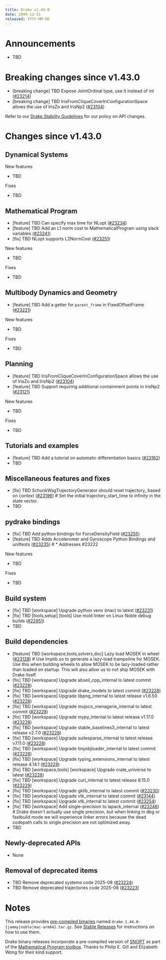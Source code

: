 ```yaml
---
title: Drake v1.44.0
date: 2099-12-31
released: YYYY-MM-DD
---
```


# Announcements

* TBD

# Breaking changes since v1.43.0

* [breaking change] TBD Expose JointOrdinal type, use it instead of int ([#23214][_#23214])
* [breaking change] TBD IrisFromCliqueCoverInConfigurationSpace allows the use of IrisZo and IrisNp2 ([#23104][_#23104])

Refer to our [Drake Stability Guidelines](/stable.html) for our policy
on API changes.

# Changes since v1.43.0

## Dynamical Systems

<!-- <relnotes for systems go here> -->

New features

* TBD

Fixes

* TBD

## Mathematical Program

<!-- <relnotes for solvers go here> -->

* [feature] TBD Can specify max time for NLopt ([#23234][_#23234])
* [feature] TBD Add an L1 norm cost to MathematicalProgram using slack variables ([#23241][_#23241])
* [fix] TBD NLopt supports L2NormCost ([#23251][_#23251])

New features

* TBD

Fixes

* TBD

## Multibody Dynamics and Geometry

<!-- <relnotes for geometry,multibody go here> -->

* [feature] TBD Add a getter for `parent_frame` in FixedOffsetFrame ([#23221][_#23221])

New features

* TBD

Fixes

* TBD

## Planning

<!-- <relnotes for planning go here> -->

* [feature] TBD IrisFromCliqueCoverInConfigurationSpace allows the use of IrisZo and IrisNp2 ([#23104][_#23104])
* [feature] TBD Support requiring additional containment points in IrisNp2 ([#23121][_#23121])

New features

* TBD

Fixes

* TBD

## Tutorials and examples

<!-- <relnotes for examples,tutorials go here> -->

* [feature] TBD Add a tutorial on automatic differentiation basics ([#23162][_#23162])
* TBD

## Miscellaneous features and fixes

<!-- <relnotes for common,math,lcm,lcmtypes,manipulation,perception,visualization go here> -->

* [fix] TBD SchunkWsgTrajectoryGenerator should reset trajectory_ based on context ([#23196][_#23196])  # Set the initial trajectory_start_time to infinity in the state vector.
* TBD

## pydrake bindings

<!-- <relnotes for bindings go here> -->

* [fix] TBD Add python bindings for ForceDensityField ([#23255][_#23255])
* [feature] TBD Adds Acceleromer and Gyroscope Python Bindings and unittests ([#23235][_#23235])  # * Addresses #23222

New features

* TBD

Fixes

* TBD

## Build system

<!-- <relnotes for cmake,doc,setup,third_party,tools go here> -->

* [fix] TBD [workspace] Upgrade python venv (mac) to latest ([#23231][_#23231])
* [fix] TBD [tools,setup] [tools] Use mold linker on Linux Noble debug builds ([#22951][_#22951])
* TBD

## Build dependencies

<!-- <relnotes for workspace go here> -->

* [feature] TBD [workspace,tools,solvers,doc] Lazy load MOSEK in wheel ([#23128][_#23128])  # Use Implib.so to generate a lazy-load trampoline for MOSEK. Use this when building wheels to allow MOSEK to be lazy-loaded rather than loaded on startup. This will also allow us to not ship MOSEK with Drake itself.
* [fix] TBD [workspace] Upgrade abseil_cpp_internal to latest commit ([#23228][_#23228])
* [fix] TBD [workspace] Upgrade drake_models to latest commit ([#23228][_#23228])
* [fix] TBD [workspace] Upgrade libpng_internal to latest release v1.6.50 ([#23228][_#23228])
* [fix] TBD [workspace] Upgrade mujoco_menagerie_internal to latest commit ([#23228][_#23228])
* [fix] TBD [workspace] Upgrade mypy_internal to latest release v1.17.0 ([#23228][_#23228])
* [fix] TBD [workspace] Upgrade stable_baselines3_internal to latest release v2.7.0 ([#23228][_#23228])
* [fix] TBD [workspace] Upgrade suitesparse_internal to latest release v7.11.0 ([#23228][_#23228])
* [fix] TBD [workspace] Upgrade tinyobjloader_internal to latest commit ([#23228][_#23228])
* [fix] TBD [workspace] Upgrade typing_extensions_internal to latest release 4.14.1 ([#23228][_#23228])
* [fix] TBD [workspace,tools] [workspace] Upgrade crate_universe to latest ([#23228][_#23228])
* [fix] TBD [workspace] Upgrade curl_internal to latest release 8.15.0 ([#23229][_#23229])
* [fix] TBD [workspace] Upgrade gklib_internal to latest commit ([#23230][_#23230])
* [fix] TBD [workspace] Upgrade vtk_internal to latest commit ([#23144][_#23144])
* [fix] TBD [workspace] Upgrade vtk_internal to latest commit ([#23254][_#23254])
* [fix] TBD [workspace] Add single-precision to lapack_internal ([#23246][_#23246])  # Drake doesn't actually use single precision, but when linking in dbg or fastbuild mode we will experience linker errors because the dead codepath calls to single precision are not optimized away.
* TBD

## Newly-deprecated APIs

* None

## Removal of deprecated items

* TBD Remove deprecated systems code 2025-08 ([#23224][_#23224])
* TBD Remove deprecated trajectories code 2025-08 ([#23223][_#23223])

# Notes


This release provides [pre-compiled binaries](https://github.com/RobotLocomotion/drake/releases/tag/v1.44.0) named
``drake-1.44.0-{jammy|noble|mac-arm64}.tar.gz``. See [Stable Releases](/from_binary.html#stable-releases) for instructions on how to use them.

Drake binary releases incorporate a pre-compiled version of [SNOPT](https://ccom.ucsd.edu/~optimizers/solvers/snopt/) as part of the
[Mathematical Program toolbox](https://drake.mit.edu/doxygen_cxx/group__solvers.html). Thanks to
Philip E. Gill and Elizabeth Wong for their kind support.

<!-- <begin issue links> -->
[_#22951]: https://github.com/RobotLocomotion/drake/pull/22951
[_#23104]: https://github.com/RobotLocomotion/drake/pull/23104
[_#23121]: https://github.com/RobotLocomotion/drake/pull/23121
[_#23128]: https://github.com/RobotLocomotion/drake/pull/23128
[_#23144]: https://github.com/RobotLocomotion/drake/pull/23144
[_#23162]: https://github.com/RobotLocomotion/drake/pull/23162
[_#23196]: https://github.com/RobotLocomotion/drake/pull/23196
[_#23214]: https://github.com/RobotLocomotion/drake/pull/23214
[_#23221]: https://github.com/RobotLocomotion/drake/pull/23221
[_#23223]: https://github.com/RobotLocomotion/drake/pull/23223
[_#23224]: https://github.com/RobotLocomotion/drake/pull/23224
[_#23228]: https://github.com/RobotLocomotion/drake/pull/23228
[_#23229]: https://github.com/RobotLocomotion/drake/pull/23229
[_#23230]: https://github.com/RobotLocomotion/drake/pull/23230
[_#23231]: https://github.com/RobotLocomotion/drake/pull/23231
[_#23234]: https://github.com/RobotLocomotion/drake/pull/23234
[_#23235]: https://github.com/RobotLocomotion/drake/pull/23235
[_#23241]: https://github.com/RobotLocomotion/drake/pull/23241
[_#23246]: https://github.com/RobotLocomotion/drake/pull/23246
[_#23251]: https://github.com/RobotLocomotion/drake/pull/23251
[_#23254]: https://github.com/RobotLocomotion/drake/pull/23254
[_#23255]: https://github.com/RobotLocomotion/drake/pull/23255
<!-- <end issue links> -->

<!--
  Current oldest_commit 2a041e59c6bf946cbf5516bb891bbbd7add8c853 (exclusive).
  Current newest_commit 0ae3b99ed0b87602cdc29c47595c569b6de65680 (inclusive).
-->
